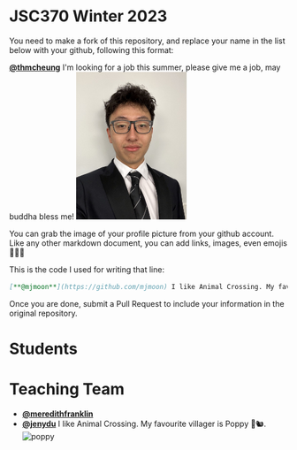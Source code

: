 # JSC370 Winter 2023

You need to make a fork of this repository, and replace your name in the list below with your github, following this format:

[**@thmcheung**]() I'm looking for a job this summer, please give me a job, may buddha bless me! <img src="/myself.jpg" alt="marcus" width ="200px">


You can grab the image of your profile picture from your github account. Like any other markdown document, you can add links, images, even emojis 🍋🍰🐸

This is the code I used for writing that line:

```md
[**@mjmoon**](https://github.com/mjmoon) I like Animal Crossing. My favourite villager is Poppy 🍂🐿️. <img src="/my" alt="poppy" width="200px">
```

Once you are done, submit a Pull Request to include your information in the original repository.

# Students

# Teaching Team

- [**@meredithfranklin**](https://github.com/meredithfranklin)
- [**@jenydu**](https://github.com/jenydu) I like Animal Crossing. My favourite villager is Poppy 🍂🐿️. <img src="https://preview.redd.it/f79f0cv1o7j51.jpg?auto=webp&s=1e572edf80d0eba0c35c77c3c81231d9e626d366" alt="poppy" width="200px">

